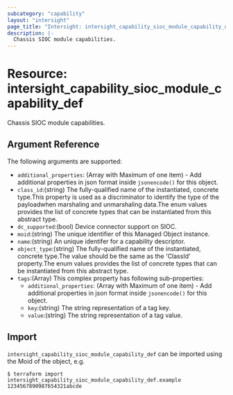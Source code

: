 ```yaml
---
subcategory: "capability"
layout: "intersight"
page_title: "Intersight: intersight_capability_sioc_module_capability_def"
description: |-
  Chassis SIOC module capabilities.
---
```


# Resource: intersight_capability_sioc_module_capability_def
Chassis SIOC module capabilities.
## Argument Reference
The following arguments are supported:
* `additional_properties`:
(Array with Maximum of one item) - Add additional properties in json format inside `jsonencode()` for this object.
* `class_id`:(string) The fully-qualified name of the instantiated, concrete type.This property is used as a discriminator to identify the type of the payloadwhen marshaling and unmarshaling data.The enum values provides the list of concrete types that can be instantiated from this abstract type. 
* `dc_supported`:(bool) Device connector support on SIOC. 
* `moid`:(string) The unique identifier of this Managed Object instance. 
* `name`:(string) An unique identifer for a capability descriptor. 
* `object_type`:(string) The fully-qualified name of the instantiated, concrete type.The value should be the same as the 'ClassId' property.The enum values provides the list of concrete types that can be instantiated from this abstract type. 
* `tags`:(Array)
This complex property has following sub-properties:
  + `additional_properties`:
(Array with Maximum of one item) - Add additional properties in json format inside `jsonencode()` for this object.
  + `key`:(string) The string representation of a tag key. 
  + `value`:(string) The string representation of a tag value. 


## Import
`intersight_capability_sioc_module_capability_def` can be imported using the Moid of the object, e.g.
```
$ terraform import intersight_capability_sioc_module_capability_def.example 1234567890987654321abcde
```